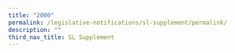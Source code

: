 ```yaml
---
title: "2000"
permalink: /legislative-notifications/sl-supplement/permalink/
description: ""
third_nav_title: SL Supplement
---
```

